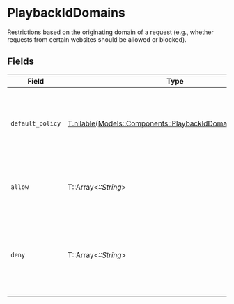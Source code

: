 # PlaybackIdDomains

Restrictions based on the originating domain of a request (e.g., whether requests from certain websites should be allowed or blocked).


## Fields

| Field                                                                                                                  | Type                                                                                                                   | Required                                                                                                               | Description                                                                                                            | Example                                                                                                                |
| ---------------------------------------------------------------------------------------------------------------------- | ---------------------------------------------------------------------------------------------------------------------- | ---------------------------------------------------------------------------------------------------------------------- | ---------------------------------------------------------------------------------------------------------------------- | ---------------------------------------------------------------------------------------------------------------------- |
| `default_policy`                                                                                                       | [T.nilable(Models::Components::PlaybackIdDomainsDefaultPolicy)](../../models/shared/playbackiddomainsdefaultpolicy.md) | :heavy_minus_sign:                                                                                                     | This sets the default behavior for domain access (either "allow" or "deny").                                           | allow                                                                                                                  |
| `allow`                                                                                                                | T::Array<*::String*>                                                                                                   | :heavy_minus_sign:                                                                                                     | A list of domains that are explicitly allowed access.                                                                  |                                                                                                                        |
| `deny`                                                                                                                 | T::Array<*::String*>                                                                                                   | :heavy_minus_sign:                                                                                                     | A list of domains that are explicitly blocked from accessing the resource.                                             |                                                                                                                        |